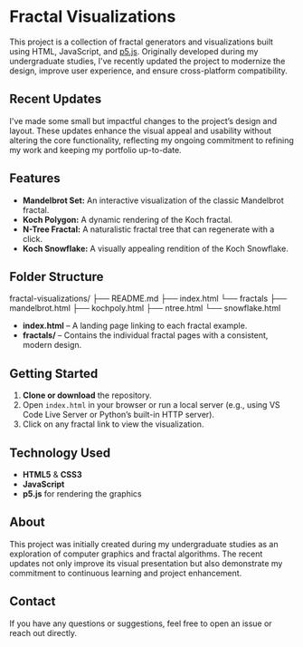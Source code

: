 # Fractal Visualizations

This project is a collection of fractal generators and visualizations built using HTML, JavaScript, and [p5.js](https://p5js.org/). Originally developed during my undergraduate studies, I've recently updated the project to modernize the design, improve user experience, and ensure cross-platform compatibility.

## Recent Updates

I've made some small but impactful changes to the project’s design and layout. These updates enhance the visual appeal and usability without altering the core functionality, reflecting my ongoing commitment to refining my work and keeping my portfolio up-to-date.

## Features

- **Mandelbrot Set:** An interactive visualization of the classic Mandelbrot fractal.
- **Koch Polygon:** A dynamic rendering of the Koch fractal.
- **N-Tree Fractal:** A naturalistic fractal tree that can regenerate with a click.
- **Koch Snowflake:** A visually appealing rendition of the Koch Snowflake.

## Folder Structure

fractal-visualizations/
├── README.md
├── index.html
└── fractals
    ├── mandelbrot.html
    ├── kochpoly.html
    ├── ntree.html
    └── snowflake.html


- **index.html** – A landing page linking to each fractal example.
- **fractals/** – Contains the individual fractal pages with a consistent, modern design.

## Getting Started

1. **Clone or download** the repository.
2. Open `index.html` in your browser or run a local server (e.g., using VS Code Live Server or Python’s built-in HTTP server).
3. Click on any fractal link to view the visualization.

## Technology Used

- **HTML5** & **CSS3**
- **JavaScript**
- **p5.js** for rendering the graphics

## About

This project was initially created during my undergraduate studies as an exploration of computer graphics and fractal algorithms. The recent updates not only improve its visual presentation but also demonstrate my commitment to continuous learning and project enhancement.

## Contact

If you have any questions or suggestions, feel free to open an issue or reach out directly.
